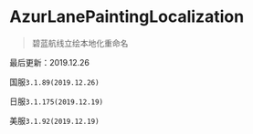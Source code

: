 # AzurLanePaintingLocalization
> 碧蓝航线立绘本地化重命名

最后更新：2019.12.26

国服`3.1.89(2019.12.26)`

日服`3.1.175(2019.12.19)`

美服`3.1.92(2019.12.19)`